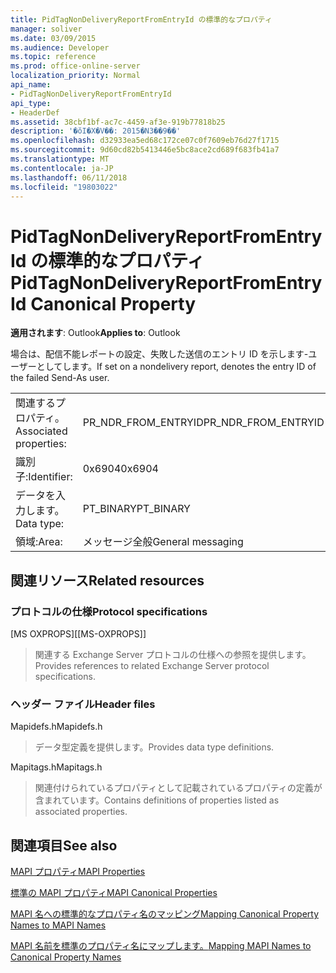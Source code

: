 ```yaml
---
title: PidTagNonDeliveryReportFromEntryId の標準的なプロパティ
manager: soliver
ms.date: 03/09/2015
ms.audience: Developer
ms.topic: reference
ms.prod: office-online-server
localization_priority: Normal
api_name:
- PidTagNonDeliveryReportFromEntryId
api_type:
- HeaderDef
ms.assetid: 38cbf1bf-ac7c-4459-af3e-919b77818b25
description: '�ŏI�X�V��: 2015�N3��9��'
ms.openlocfilehash: d32933ea5ed68c172ce07c0f7609eb76d27f1715
ms.sourcegitcommit: 9d60cd82b5413446e5bc8ace2cd689f683fb41a7
ms.translationtype: MT
ms.contentlocale: ja-JP
ms.lasthandoff: 06/11/2018
ms.locfileid: "19803022"
---
```

# <a name="pidtagnondeliveryreportfromentryid-canonical-property"></a><span data-ttu-id="7822f-103">PidTagNonDeliveryReportFromEntryId の標準的なプロパティ</span><span class="sxs-lookup"><span data-stu-id="7822f-103">PidTagNonDeliveryReportFromEntryId Canonical Property</span></span>

  
  
<span data-ttu-id="7822f-104">**適用されます**: Outlook</span><span class="sxs-lookup"><span data-stu-id="7822f-104">**Applies to**: Outlook</span></span> 
  
<span data-ttu-id="7822f-105">場合は、配信不能レポートの設定、失敗した送信のエントリ ID を示します-ユーザーとしてします。</span><span class="sxs-lookup"><span data-stu-id="7822f-105">If set on a nondelivery report, denotes the entry ID of the failed Send-As user.</span></span>
  
|||
|:-----|:-----|
|<span data-ttu-id="7822f-106">関連するプロパティ。</span><span class="sxs-lookup"><span data-stu-id="7822f-106">Associated properties:</span></span>  <br/> |<span data-ttu-id="7822f-107">PR_NDR_FROM_ENTRYID</span><span class="sxs-lookup"><span data-stu-id="7822f-107">PR_NDR_FROM_ENTRYID</span></span>  <br/> |
|<span data-ttu-id="7822f-108">識別子:</span><span class="sxs-lookup"><span data-stu-id="7822f-108">Identifier:</span></span>  <br/> |<span data-ttu-id="7822f-109">0x6904</span><span class="sxs-lookup"><span data-stu-id="7822f-109">0x6904</span></span>  <br/> |
|<span data-ttu-id="7822f-110">データを入力します。</span><span class="sxs-lookup"><span data-stu-id="7822f-110">Data type:</span></span>  <br/> |<span data-ttu-id="7822f-111">PT_BINARY</span><span class="sxs-lookup"><span data-stu-id="7822f-111">PT_BINARY</span></span>  <br/> |
|<span data-ttu-id="7822f-112">領域:</span><span class="sxs-lookup"><span data-stu-id="7822f-112">Area:</span></span>  <br/> |<span data-ttu-id="7822f-113">メッセージ全般</span><span class="sxs-lookup"><span data-stu-id="7822f-113">General messaging</span></span>  <br/> |
   
## <a name="related-resources"></a><span data-ttu-id="7822f-114">関連リソース</span><span class="sxs-lookup"><span data-stu-id="7822f-114">Related resources</span></span>

### <a name="protocol-specifications"></a><span data-ttu-id="7822f-115">プロトコルの仕様</span><span class="sxs-lookup"><span data-stu-id="7822f-115">Protocol specifications</span></span>

<span data-ttu-id="7822f-116">[MS OXPROPS]</span><span class="sxs-lookup"><span data-stu-id="7822f-116">[[MS-OXPROPS]]</span></span> 
  
> <span data-ttu-id="7822f-117">関連する Exchange Server プロトコルの仕様への参照を提供します。</span><span class="sxs-lookup"><span data-stu-id="7822f-117">Provides references to related Exchange Server protocol specifications.</span></span>
    
### <a name="header-files"></a><span data-ttu-id="7822f-118">ヘッダー ファイル</span><span class="sxs-lookup"><span data-stu-id="7822f-118">Header files</span></span>

<span data-ttu-id="7822f-119">Mapidefs.h</span><span class="sxs-lookup"><span data-stu-id="7822f-119">Mapidefs.h</span></span>
  
> <span data-ttu-id="7822f-120">データ型定義を提供します。</span><span class="sxs-lookup"><span data-stu-id="7822f-120">Provides data type definitions.</span></span>
    
<span data-ttu-id="7822f-121">Mapitags.h</span><span class="sxs-lookup"><span data-stu-id="7822f-121">Mapitags.h</span></span>
  
> <span data-ttu-id="7822f-122">関連付けられているプロパティとして記載されているプロパティの定義が含まれています。</span><span class="sxs-lookup"><span data-stu-id="7822f-122">Contains definitions of properties listed as associated properties.</span></span>
    
## <a name="see-also"></a><span data-ttu-id="7822f-123">関連項目</span><span class="sxs-lookup"><span data-stu-id="7822f-123">See also</span></span>



[<span data-ttu-id="7822f-124">MAPI プロパティ</span><span class="sxs-lookup"><span data-stu-id="7822f-124">MAPI Properties</span></span>](mapi-properties.md)
  
[<span data-ttu-id="7822f-125">標準の MAPI プロパティ</span><span class="sxs-lookup"><span data-stu-id="7822f-125">MAPI Canonical Properties</span></span>](mapi-canonical-properties.md)
  
[<span data-ttu-id="7822f-126">MAPI 名への標準的なプロパティ名のマッピング</span><span class="sxs-lookup"><span data-stu-id="7822f-126">Mapping Canonical Property Names to MAPI Names</span></span>](mapping-canonical-property-names-to-mapi-names.md)
  
[<span data-ttu-id="7822f-127">MAPI 名前を標準のプロパティ名にマップします。</span><span class="sxs-lookup"><span data-stu-id="7822f-127">Mapping MAPI Names to Canonical Property Names</span></span>](mapping-mapi-names-to-canonical-property-names.md)

